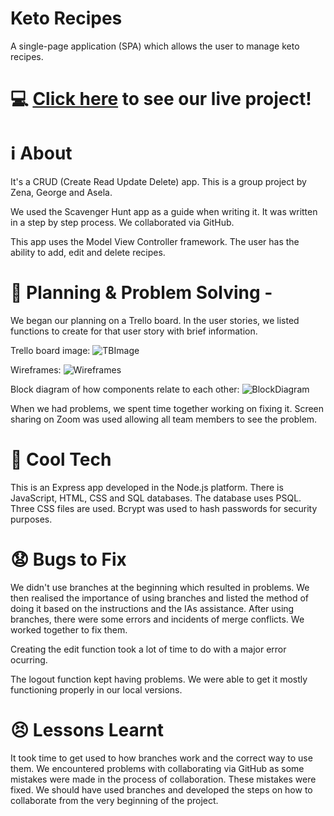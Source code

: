 # Keto Recipes
A single-page application (SPA) which allows the user to manage keto recipes.

# :computer: [Click here](https://infinite-wildwood-14300.herokuapp.com/) to see our live project!

# :information_source: About 
It's a CRUD (Create Read Update Delete) app. This is a group project by Zena, George and Asela. 

We used the Scavenger Hunt app as a guide when writing it. It was written in a step by step process. We collaborated via GitHub.

This app uses the Model View Controller framework. The user has the ability to add, edit and delete recipes. 

# :pencil: Planning & Problem Solving -
We began our planning on a Trello board. In the user stories, we listed functions to create for that user story with brief information. 

Trello board image:
![TBImage](https://i.imgur.com/xU2cQM6.png)

Wireframes: 
![Wireframes](https://i.imgur.com/AWANNLL.png)

Block diagram of how components relate to each other:
![BlockDiagram](https://i.imgur.com/Kdt0KYq.png)

When we had problems, we spent time together working on fixing it. Screen sharing on Zoom was used allowing all team members to see the problem.

# :rocket: Cool Tech 
This is an Express app developed in the Node.js platform. There is JavaScript, HTML, CSS and SQL databases. The database uses PSQL. Three CSS files are used. Bcrypt was used to hash passwords for security purposes.

# :anguished: Bugs to Fix 
We didn't use branches at the beginning which resulted in problems. We then realised the importance of using branches and listed the method of doing it based on the instructions and the IAs assistance. After using branches, there were some errors and  incidents of merge conflicts. We worked together to fix them. 

Creating the edit function took a lot of time to do with a major error ocurring. 

The logout function kept having problems. We were able to get it mostly functioning properly in our local versions.   

# :persevere: Lessons Learnt 
It took time to get used to how branches work and the correct way to use them. We encountered problems with collaborating via GitHub as some mistakes were made in the process of collaboration. These mistakes were fixed. We should have used branches and developed the steps on how to collaborate from the very beginning of the project.  